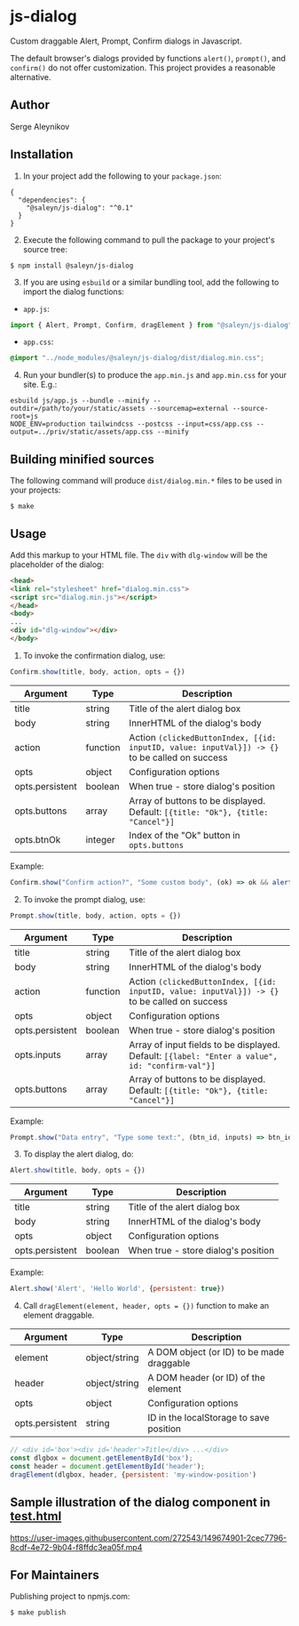 # js-dialog
Custom draggable Alert, Prompt, Confirm dialogs in Javascript.

The default browser's dialogs provided by functions `alert()`, `prompt()`, and `confirm()`
do not offer customization.  This project provides a reasonable alternative.

## Author

Serge Aleynikov <saleyn at gmail dot com>

## Installation

1. In your project add the following to your `package.json`:
```
{
  "dependencies": {
    "@saleyn/js-dialog": "^0.1"
  }
}
```
2. Execute the following command to pull the package to your project's source tree:
```
$ npm install @saleyn/js-dialog
```
3. If you are using `esbuild` or a similar bundling tool, add the following to import the
   dialog functions:

  * `app.js`:
```javascript
import { Alert, Prompt, Confirm, dragElement } from "@saleyn/js-dialog"
```
  * `app.css`:
```css
@import "../node_modules/@saleyn/js-dialog/dist/dialog.min.css";
```
4. Run your bundler(s) to produce the `app.min.js` and `app.min.css` for your site. E.g.:
```
esbuild js/app.js --bundle --minify --outdir=/path/to/your/static/assets --sourcemap=external --source-root=js
NODE_ENV=production tailwindcss --postcss --input=css/app.css --output=../priv/static/assets/app.css --minify
```

## Building minified sources

The following command will produce `dist/dialog.min.*` files to be used in your projects:
```
$ make
```

## Usage

Add this markup to your HTML file. The `div` with `dlg-window` will be the placeholder of
the dialog:
```html
<head>
<link rel="stylesheet" href="dialog.min.css">
<script src="dialog.min.js"></script>
</head>
<body>
...
<div id="dlg-window"></div>
</body>
```

1. To invoke the confirmation dialog, use:
```javascript
Confirm.show(title, body, action, opts = {})
```
| Argument        | Type     | Description                            |
| --------------- | -------- | -----------------------------------    |
| title           | string   | Title of the alert dialog box          |
| body            | string   | InnerHTML of the dialog's body         |
| action          | function | Action `(clickedButtonIndex, [{id: inputID, value: inputVal}]) -> {}` to be called on success |
| opts            | object   | Configuration options                  |
| opts.persistent | boolean  | When true - store dialog's position    |
| opts.buttons    | array    | Array of buttons to be displayed. Default: `[{title: "Ok"}, {title: "Cancel"}]` |
| opts.btnOk      | integer  | Index of the "Ok" button in `opts.buttons` |

Example:
```javascript
Confirm.show("Confirm action?", "Some custom body", (ok) => ok && alert('OK pressed!'))
```

2. To invoke the prompt dialog, use:
```javascript
Prompt.show(title, body, action, opts = {})
```
| Argument        | Type     | Description                            |
| --------------- | -------- | -----------------------------------    |
| title           | string   | Title of the alert dialog box          |
| body            | string   | InnerHTML of the dialog's body         |
| action          | function | Action `(clickedButtonIndex, [{id: inputID, value: inputVal}]) -> {}` to be called on success |
| opts            | object   | Configuration options                  |
| opts.persistent | boolean  | When true - store dialog's position    |
| opts.inputs     | array    | Array of input fields to be displayed. Default: `[{label: "Enter a value", id: "confirm-val"}]` |
| opts.buttons    | array    | Array of buttons to be displayed. Default: `[{title: "Ok"}, {title: "Cancel"}]` |

Example:
```javascript
Prompt.show("Data entry", "Type some text:", (btn_id, inputs) => btn_id==0 && alert('Entered: ' + inputs[0].value))
```

3. To display the alert dialog, do:
```javascript
Alert.show(title, body, opts = {})
```
| Argument        | Type    | Description                         |
| --------------- | ------- | ----------------------------------- |
| title           | string  | Title of the alert dialog box       |
| body            | string  | InnerHTML of the dialog's body      |
| opts            | object  | Configuration options               |
| opts.persistent | boolean | When true - store dialog's position |

Example:
```javascript
Alert.show('Alert', 'Hello World', {persistent: true})
```
4. Call `dragElement(element, header, opts = {})` function to make an element draggable.

| Argument        | Type          | Description                               |
| --------------- | ------------- | ----------------------------------------- |
| element         | object/string | A DOM object (or ID) to be made draggable |
| header          | object/string | A DOM header (or ID) of the element       |
| opts            | object        | Configuration options                     |
| opts.persistent | string        | ID in the localStorage to save position   |

```javascript
// <div id='box'><div id='header'>Title</div> ...</div>
const dlgbox = document.getElementById('box');
const header = document.getElementById('header');
dragElement(dlgbox, header, {persistent: 'my-window-position')
```
## Sample illustration of the dialog component in [test.html](https://github.com/saleyn/js-dialog/blob/main/test.html)

https://user-images.githubusercontent.com/272543/149674901-2cec7796-8cdf-4e72-9b04-f8ffdc3ea05f.mp4

## For Maintainers

Publishing project to npmjs.com:
```bash
$ make publish
```
